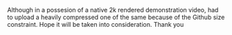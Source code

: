 Although in a possesion of a native 2k rendered demonstration video, had to upload a heavily compressed one of the same because of the Github size constraint. 
Hope it will be taken into consideration. Thank you
